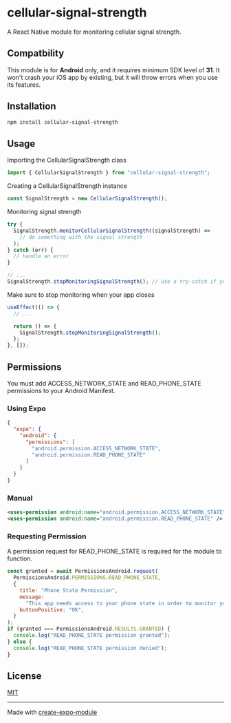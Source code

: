 # cellular-signal-strength

A React Native module for monitoring cellular signal strength.

## Compatbility

This module is for **Android** only, and it requires minimum SDK level of **31**. It won't crash your iOS app by existing, but it will throw errors when you use its features.

## Installation

```sh
npm install cellular-signal-strength
```

## Usage

Importing the CellularSignalStrength class

```js
import { CellularSignalStrength } from "cellular-signal-strength";
```

Creating a CellularSignalStrength instance

```js
const SignalStrength = new CellularSignalStrength();
```

Monitoring signal strength

```js
try {
  SignalStrength.monitorCellularSignalStrength((signalStrength) =>
    // do something with the signal strength
  );
} catch (err) {
  // handle an error
}

// ...
SignalStrength.stopMonitoringSignalStrength(); // Use a try-catch if you use it on iOS
```

Make sure to stop monitoring when your app closes

```js
useEffect(() => {
  // ...

  return () => {
    SignalStrength.stopMonitoringSignalStrength();
  };
}, []);
```

## Permissions

You must add ACCESS_NETWORK_STATE and READ_PHONE_STATE permissions to your Android Manifest.

### Using Expo

```json
{
  "expo": {
    "android": {
      "permissions": [
        "android.permission.ACCESS_NETWORK_STATE",
        "android.permission.READ_PHONE_STATE"
      ]
    }
  }
}
```

### Manual

```xml
<uses-permission android:name="android.permission.ACCESS_NETWORK_STATE" />
<uses-permission android:name="android.permission.READ_PHONE_STATE" />
```

### Requesting Permission

A permission request for READ_PHONE_STATE is required for the module to function.

```js
const granted = await PermissionsAndroid.request(
  PermissionsAndroid.PERMISSIONS.READ_PHONE_STATE,
  {
    title: "Phone State Permission",
    message:
      "This app needs access to your phone state in order to monitor your cellular connection.",
    buttonPositive: "OK",
  }
);
if (granted === PermissionsAndroid.RESULTS.GRANTED) {
  console.log("READ_PHONE_STATE permission granted");
} else {
  console.log("READ_PHONE_STATE permission denied");
}
```

## License

[MIT](./LICENSE)

---

Made with [create-expo-module](https://www.npmjs.com/package/create-expo-module)
